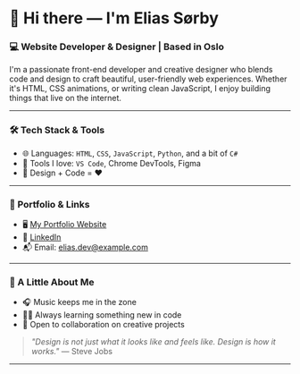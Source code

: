 # 👋 Hi there — I'm Elias Sørby

### 💻 Website Developer & Designer | Based in Oslo

I'm a passionate front-end developer and creative designer who blends code and design to craft beautiful, user-friendly web experiences. Whether it's HTML, CSS animations, or writing clean JavaScript, I enjoy building things that live on the internet.

---

### 🛠 Tech Stack & Tools

- 🌐 Languages: `HTML`, `CSS`, `JavaScript`, `Python`, and a bit of `C#`
- 🧰 Tools I love: `VS Code`, Chrome DevTools, Figma
- 🎨 Design + Code = ❤️

---

### 📌 Portfolio & Links

- 🖥️ [My Portfolio Website](https://sørby.net)  
- 💼 [LinkedIn]([https://linkedin.com/in/your-profile](https://www.linkedin.com/in/elias-workneh-sørby-1b29b9386/))  
- 📬 Email: elias.dev@example.com

---

### 🌟 A Little About Me

- 🎧 Music keeps me in the zone
- 👨‍💻 Always learning something new in code
- 🤝 Open to collaboration on creative projects

> *"Design is not just what it looks like and feels like. Design is how it works."* — Steve Jobs

---

